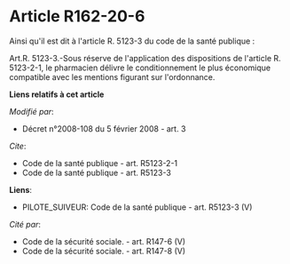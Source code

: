 # Article R162-20-6

Ainsi qu'il est dit à l'article R. 5123-3 du code de la santé publique : 

Art.R. 5123-3.-Sous réserve de l'application des dispositions de l'article R. 5123-2-1, le pharmacien délivre le
conditionnement le plus économique compatible avec les mentions figurant sur l'ordonnance.

**Liens relatifs à cet article**

_Modifié par_:

  - Décret n°2008-108 du 5 février 2008 - art. 3

_Cite_:

  - Code de la santé publique - art. R5123-2-1
  - Code de la santé publique - art. R5123-3

**Liens**:

  - PILOTE_SUIVEUR: Code de la santé publique - art. R5123-3 (V)

_Cité par_:

  - Code de la sécurité sociale. - art. R147-6 (V)
  - Code de la sécurité sociale. - art. R147-8 (V)
